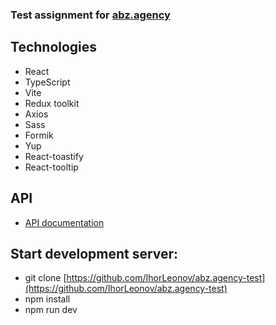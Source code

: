 ### Test assignment for [abz.agency](https://abz.agency/)

## Technologies

- React
- TypeScript
- Vite
- Redux toolkit
- Axios
- Sass
- Formik
- Yup
- React-toastify
- React-tooltip

## API

- [API documentation](https://apidocs.abz.dev/test_assignment_for_frontend_developer_api_documentation#)

## Start development server:

- git clone [https://github.com/IhorLeonov/abz.agency-test](https://github.com/IhorLeonov/abz.agency-test)
- npm install
- npm run dev
